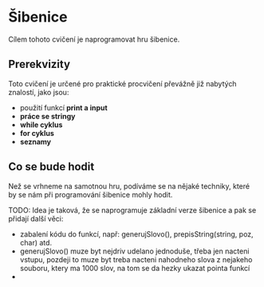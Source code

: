 # Šibenice

Cílem tohoto cvičení je naprogramovat hru šibenice.


## Prerekvizity

Toto cvičení je určené pro praktické procvičení převážně již nabytých znalostí, jako jsou:
- použití funkcí **print a input**
- **práce se stringy**
- **while cyklus**
- **for cyklus**
- **seznamy**

## Co se bude hodit

Než se vrhneme na samotnou hru, podíváme se na nějaké techniky, které by se nám při programování šibenice mohly hodit.



TODO: Idea je taková, že se naprogramuje základní verze šibenice a pak se přidají další věci:
- zabalení kódu do funkcí, např: generujSlovo(), prepisString(string, poz, char) atd.
- generujSlovo() muze byt nejdriv udelano jednoduše, třeba jen nacteni vstupu, pozdeji to muze byt treba nacteni nahodneho slova z nejakeho souboru, ktery ma 1000 slov, na tom se da hezky ukazat pointa funkcí
- 